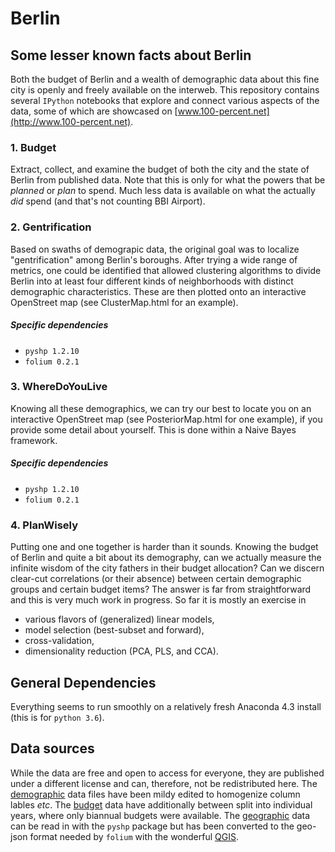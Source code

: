 # Berlin
## Some lesser known facts about Berlin
Both the budget of Berlin and a wealth of demographic data about this fine city
is openly and freely available on the interweb. This repository contains
several `IPython` notebooks that explore and connect various aspects of the
data, some of which are showcased on
[www.100-percent.net](http://www.100-percent.net).

### 1. Budget
Extract, collect, and examine the budget of both the city and the state of
Berlin from published data. Note that this is only for what the powers that be _planned_ or _plan_ to spend. Much less data is available on what the actually
_did_ spend (and that's not counting BBI Airport).

### 2. Gentrification
Based on swaths of demograpic data, the original goal was to localize
"gentrification" among Berlin's boroughs. After trying a wide range of metrics,
one could be identified that allowed clustering algorithms to divide Berlin
into at least four different kinds of neighborhoods with distinct
demographic characteristics. These are then plotted onto an interactive
OpenStreet map (see ClusterMap.html for an example).

##### Specific dependencies
+ `pyshp 1.2.10`
+ `folium 0.2.1`

### 3. WhereDoYouLive
Knowing all these demographics, we can try our best to locate you on an
interactive OpenStreet map (see PosteriorMap.html for one example), if you provide some detail about yourself. This is done within a Naive Bayes framework.

##### Specific dependencies
+ `pyshp 1.2.10`
+ `folium 0.2.1`

### 4. PlanWisely
Putting one and one together is harder than it sounds. Knowing the budget of
Berlin and quite a bit about its demography, can we actually measure the infinite wisdom of the city fathers in their budget allocation? Can we discern clear-cut
correlations (or their absence) between certain demographic groups and certain
budget items? The answer is far from straightforward and this is very much
work in progress. So far it is mostly an exercise in

+ various flavors of (generalized) linear models,
+ model selection (best-subset and forward),
+ cross-validation,
+ dimensionality reduction (PCA, PLS, and CCA).

## General Dependencies
Everything seems to run smoothly on a relatively fresh Anaconda 4.3 install
(this is for `python 3.6`).

## Data sources
While the data are free and open to access for everyone, they are published
under a different license and can, therefore, not be redistributed here.
The [demographic](https://daten.berlin.de/kategorie/demographie) data files
have been mildy edited to homogenize column lables _etc_. The
[budget](https://daten.berlin.de/kategorie/%C3%B6ffentliche-verwaltung-haushalt-und-steuern) data have additionally between split into individual years, where
only biannual budgets were available. The [geographic](https://daten.berlin.de/datensaetze/rbs-lor-lebensweltlich-orientierte-r%C3%A4ume-dezember-2015) data can be read in with the `pyshp` package
but has been converted to the geo-json format needed by `folium` with the
wonderful [QGIS](http://www.qgis.org/).
